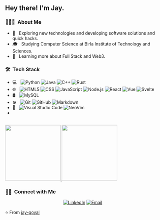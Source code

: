 <h2> Hey there! I'm Jay.</h2>

<h3> 👨🏻‍💻 &nbsp;About Me </h3>

- 🤔 &nbsp; Exploring new technologies and developing software solutions and quick hacks.
- 🎓 &nbsp; Studying Computer Science at Birla Institute of Technology and Sciences.
- 🌱 &nbsp; Learning more about Full Stack and Web3.

<h3> 🛠 &nbsp;Tech Stack</h3>

- 💻 &nbsp;
  ![Python](https://img.shields.io/badge/-Python-333333?style=flat&logo=python)
  ![Java](https://img.shields.io/badge/-Java-333333?style=flat&logo=Java&logoColor=007396)
  ![C++](https://img.shields.io/badge/-C++-333333?style=flat&logo=C%2B%2B&logoColor=00599C)
  ![Rust](https://img.shields.io/badge/-Rust-333333?style=flat&logo=rust)
- 🌐 &nbsp;
  ![HTML5](https://img.shields.io/badge/-HTML5-333333?style=flat&logo=HTML5)
  ![CSS](https://img.shields.io/badge/-CSS-333333?style=flat&logo=CSS3&logoColor=1572B6)
  ![JavaScript](https://img.shields.io/badge/-JavaScript-333333?style=flat&logo=javascript)
  ![Node.js](https://img.shields.io/badge/-Node.js-333333?style=flat&logo=node.js)
  ![React](https://img.shields.io/badge/-React-333333?style=flat&logo=react)
  ![Vue](https://img.shields.io/badge/-Vue-333333?style=flat&logo=vue.js)
  ![Svelte](https://img.shields.io/badge/-Svelte-333333?style=flat&logo=svelte)
- 🛢 &nbsp;
  ![MySQL](https://img.shields.io/badge/-MySQL-333333?style=flat&logo=mysql)
- ⚙️ &nbsp;
  ![Git](https://img.shields.io/badge/-Git-333333?style=flat&logo=git)
  ![GitHub](https://img.shields.io/badge/-GitHub-333333?style=flat&logo=github)
  ![Markdown](https://img.shields.io/badge/-Markdown-333333?style=flat&logo=markdown)
- 🔧 &nbsp;
  ![Visual Studio Code](https://img.shields.io/badge/-Visual%20Studio%20Code-333333?style=flat&logo=visual-studio-code&logoColor=007ACC)
  ![NeoVim](https://img.shields.io/badge/-NeoVim-333333?style=flat&logo=neovim)
- 

<br/>

<a href="https://github.com/jay-goyal">
  <img height="180em" src="https://github-readme-stats.vercel.app/api?username=jay-goyal&theme=tokyonight&show_icons=true" />
  <img height="180em" src="https://github-readme-stats.vercel.app/api/top-langs/?username=jay-goyal&theme=tokyonight&layout=compact" />
</a>

<br/>

<h3> 🤝🏻 &nbsp;Connect with Me </h3>

<p align="center">
<a href="https://www.linkedin.com/in/jay-goyal-41395b224/"><img alt="LinkedIn" src="https://img.shields.io/badge/LinkedIn-Jay%20Goyal-blue?style=flat-square&logo=linkedin"></a>
<a href="goyal.jay2003@gmail.com"><img alt="Email" src="https://img.shields.io/badge/Email-goyal.jay2003@gmail.com-blue?style=flat-square&logo=gmail"></a>
</p>

⭐️ From [jay-goyal](https://github.com/jay-goyal)
